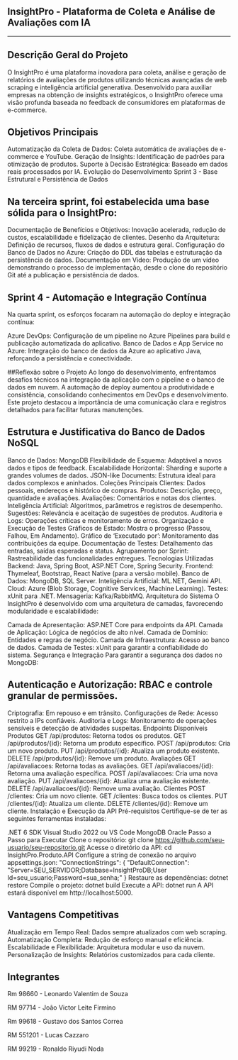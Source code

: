 ## InsightPro - Plataforma de Coleta e Análise de Avaliações com IA

---

## Descrição Geral do Projeto

O InsightPro é uma plataforma inovadora para coleta, análise e geração de relatórios de avaliações de produtos utilizando técnicas avançadas de web scraping e inteligência artificial generativa. Desenvolvido para auxiliar empresas na obtenção de insights estratégicos, o InsightPro oferece uma visão profunda baseada no feedback de consumidores em plataformas de e-commerce.

## Objetivos Principais

Automatização da Coleta de Dados: Coleta automática de avaliações de e-commerce e YouTube.
Geração de Insights: Identificação de padrões para otimização de produtos.
Suporte à Decisão Estratégica: Baseado em dados reais processados por IA.
Evolução do Desenvolvimento
Sprint 3 - Base Estrutural e Persistência de Dados

## Na terceira sprint, foi estabelecida uma base sólida para o InsightPro:

Documentação de Benefícios e Objetivos: Inovação acelerada, redução de custos, escalabilidade e fidelização de clientes.
Desenho da Arquitetura: Definição de recursos, fluxos de dados e estrutura geral.
Configuração do Banco de Dados no Azure: Criação do DDL das tabelas e estruturação da persistência de dados.
Documentação em Vídeo: Produção de um vídeo demonstrando o processo de implementação, desde o clone do repositório Git até a publicação e persistência de dados.

## Sprint 4 - Automação e Integração Contínua
Na quarta sprint, os esforços focaram na automação do deploy e integração contínua:

Azure DevOps: Configuração de um pipeline no Azure Pipelines para build e publicação automatizada do aplicativo.
Banco de Dados e App Service no Azure: Integração do banco de dados da Azure ao aplicativo Java, reforçando a persistência e conectividade.

##Reflexão sobre o Projeto
Ao longo do desenvolvimento, enfrentamos desafios técnicos na integração da aplicação com o pipeline e o banco de dados em nuvem. A automação de deploy aumentou a produtividade e consistência, consolidando conhecimentos em DevOps e desenvolvimento. Este projeto destacou a importância de uma comunicação clara e registros detalhados para facilitar futuras manutenções.

## Estrutura e Justificativa do Banco de Dados NoSQL
Banco de Dados: MongoDB
Flexibilidade de Esquema: Adaptável a novos dados e tipos de feedback.
Escalabilidade Horizontal: Sharding e suporte a grandes volumes de dados.
JSON-like Documents: Estrutura ideal para dados complexos e aninhados.
Coleções Principais
Clientes: Dados pessoais, endereços e histórico de compras.
Produtos: Descrição, preço, quantidade e avaliações.
Avaliações: Comentários e notas dos clientes.
Inteligência Artificial: Algoritmos, parâmetros e registros de desempenho.
Sugestões: Relevância e aceitação de sugestões de produtos.
Auditoria e Logs: Operações críticas e monitoramento de erros.
Organização e Execução de Testes
Gráficos de Estado: Mostra o progresso (Passou, Falhou, Em Andamento).
Gráfico de ‘Executado por’: Monitoramento das contribuições da equipe.
Documentação de Testes: Detalhamento das entradas, saídas esperadas e status.
Agrupamento por Sprint: Rastreabilidade das funcionalidades entregues.
Tecnologias Utilizadas
Backend: Java, Spring Boot, ASP.NET Core, Spring Security.
Frontend: Thymeleaf, Bootstrap, React Native (para a versão mobile).
Banco de Dados: MongoDB, SQL Server.
Inteligência Artificial: ML.NET, Gemini API.
Cloud: Azure (Blob Storage, Cognitive Services, Machine Learning).
Testes: xUnit para .NET.
Mensageria: Kafka/RabbitMQ.
Arquitetura do Sistema
O InsightPro é desenvolvido com uma arquitetura de camadas, favorecendo modularidade e escalabilidade:

Camada de Apresentação: ASP.NET Core para endpoints da API.
Camada de Aplicação: Lógica de negócios de alto nível.
Camada de Domínio: Entidades e regras de negócio.
Camada de Infraestrutura: Acesso ao banco de dados.
Camada de Testes: xUnit para garantir a confiabilidade do sistema.
Segurança e Integração
Para garantir a segurança dos dados no MongoDB:

## Autenticação e Autorização: RBAC e controle granular de permissões.
Criptografia: Em repouso e em trânsito.
Configurações de Rede: Acesso restrito a IPs confiáveis.
Auditoria e Logs: Monitoramento de operações sensíveis e detecção de atividades suspeitas.
Endpoints Disponíveis
Produtos
GET /api/produtos: Retorna todos os produtos.
GET /api/produtos/{id}: Retorna um produto específico.
POST /api/produtos: Cria um novo produto.
PUT /api/produtos/{id}: Atualiza um produto existente.
DELETE /api/produtos/{id}: Remove um produto.
Avaliações
GET /api/avaliacoes: Retorna todas as avaliações.
GET /api/avaliacoes/{id}: Retorna uma avaliação específica.
POST /api/avaliacoes: Cria uma nova avaliação.
PUT /api/avaliacoes/{id}: Atualiza uma avaliação existente.
DELETE /api/avaliacoes/{id}: Remove uma avaliação.
Clientes
POST /clientes: Cria um novo cliente.
GET /clientes: Busca todos os clientes.
PUT /clientes/{id}: Atualiza um cliente.
DELETE /clientes/{id}: Remove um cliente.
Instalação e Execução da API
Pré-requisitos
Certifique-se de ter as seguintes ferramentas instaladas:

.NET 6 SDK
Visual Studio 2022 ou VS Code
MongoDB
Oracle
Passo a Passo para Executar
Clone o repositório:
git clone https://github.com/seu-usuario/seu-repositorio.git
Acesse o diretório da API:
cd InsightPro.Produto.API
Configure a string de conexão no arquivo appsettings.json:
"ConnectionStrings": {
  "DefaultConnection": "Server=SEU_SERVIDOR;Database=InsightProDB;User Id=seu_usuario;Password=sua_senha;"
}
Restaure as dependências:
dotnet restore
Compile o projeto:
dotnet build
Execute a API:
dotnet run
A API estará disponível em http://localhost:5000.

## Vantagens Competitivas
Atualização em Tempo Real: Dados sempre atualizados com web scraping.
Automatização Completa: Redução de esforço manual e eficiência.
Escalabilidade e Flexibilidade: Arquitetura modular e uso da nuvem.
Personalização de Insights: Relatórios customizados para cada cliente.

## Integrantes
Rm 98660 - Leonardo Valentim de Souza

RM 97714 - João Victor Leite Firmino

Rm 99618 - Gustavo dos Santos Correa

RM 551201 - Lucas Cazzaro

RM 99219 - Ronaldo Riyudi Noda
